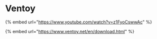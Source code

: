 # Ventoy

{% embed url="https://www.youtube.com/watch?v=z1FyoCswwAc" %}

{% embed url="https://www.ventoy.net/en/download.html" %}
